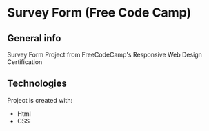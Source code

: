 # Survey Form (Free Code Camp)

## General info
Survey Form Project from FreeCodeCamp's Responsive  Web Design Certification 

## Technologies
Project is created with:
* Html
* CSS

